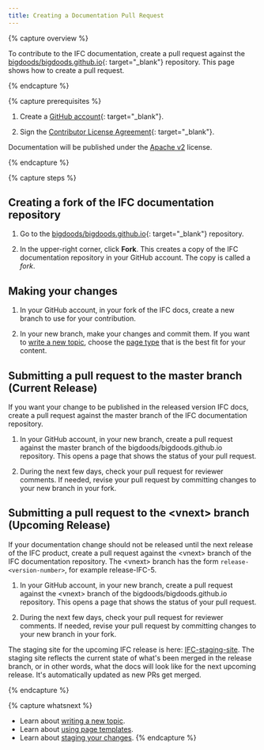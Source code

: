 ```yaml
---
title: Creating a Documentation Pull Request
---
```


{% capture overview %}

To contribute to the IFC documentation, create a pull request against the
[bigdoods/bigdoods.github.io](https://github.com/bigdoods/bigdoods.github.io){: target="_blank"}
repository. This page shows how to create a pull request.

{% endcapture %}

{% capture prerequisites %}

1. Create a [GitHub account](https://github.com){: target="_blank"}.

1. Sign the
[Contributor License Agreement](https://www.google.fr/webhp?sourceid=chrome-instant&ion=1&espv=2&ie=UTF-8#q=buildingsmart+contributor+licence+agreement){: target="_blank"}.

Documentation will be published under the [Apache v2](https://github.com/bigdoods/bigdoods.github.com/blob/master/LICENSE) license.

{% endcapture %}

{% capture steps %}

## Creating a fork of the IFC documentation repository

1. Go to the
[bigdoods/bigdoods.github.io](https://github.com/bigdoods/bigdoods.github.com){: target="_blank"}
repository.

1. In the upper-right corner, click **Fork**. This creates a copy of the
IFC documentation repository in your GitHub account. The copy
is called a *fork*.

## Making your changes

1. In your GitHub account, in your fork of the IFC docs, create
a new branch to use for your contribution.

1. In your new branch, make your changes and commit them. If you want to
[write a new topic](/docs/contribute/write-new-topic/),
choose the
[page type](/docs/contribute/page-templates/)
that is the best fit for your content.

## Submitting a pull request to the master branch (Current Release)

If you want your change to be published in the released version IFC docs,
create a pull request against the master branch of the IFC
documentation repository.

1. In your GitHub account, in your new branch, create a pull request
against the master branch of the bigdoods/bigdoods.github.io
repository. This opens a page that shows the status of your pull request.

1. During the next few days, check your pull request for reviewer comments.
If needed, revise your pull request by committing changes to your
new branch in your fork.

## Submitting a pull request to the &lt;vnext&gt; branch (Upcoming Release)

If your documentation change should not be released until the next release of
the IFC product, create a pull request against the &lt;vnext&gt; branch
of the IFC documentation repository. The &lt;vnext&gt; branch has the
form `release-<version-number>`, for example release-IFC-5.

1. In your GitHub account, in your new branch, create a pull request
against the &lt;vnext&gt; branch of the bigdoods/bigdoods.github.io
repository. This opens a page that shows the status of your pull request.

1. During the next few days, check your pull request for reviewer comments.
If needed, revise your pull request by committing changes to your
new branch in your fork.

The staging site for the upcoming IFC release is here:
[IFC-staging-site](http://in-pipeline.).
The staging site reflects the current state of what's been merged in the
release branch, or in other words, what the docs will look like for the
next upcoming release. It's automatically updated as new PRs get merged.

{% endcapture %}

{% capture whatsnext %}
* Learn about [writing a new topic](/docs/contribute/write-new-topic).
* Learn about [using page templates](/docs/contribute/page-templates/).
* Learn about [staging your changes](/docs/contribute/stage-documentation-changes).
{% endcapture %}
